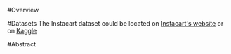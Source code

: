 #Overview

#Datasets
The Instacart dataset could be located on [Instacart's website](https://www.instacart.com/datasets/grocery-shopping-2017) or on [Kaggle](https://www.kaggle.com/c/instacart-market-basket-analysis)

#Abstract